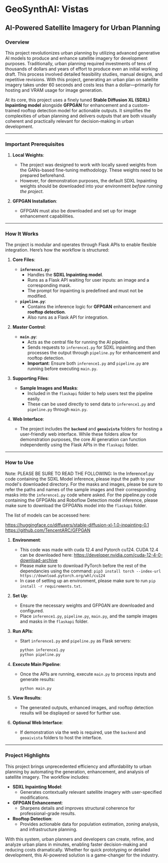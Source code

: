 # **GeoSynthAI: Vistas**
## **AI-Powered Satellite Imagery for Urban Planning**

### **Overview**

This project revolutionizes urban planning by utilizing advanced generative AI models to produce and enhance satellite imagery for development purposes. Traditionally, urban planning required investments of tens of thousands of dollars and years of effort to produce even an initial working draft. This process involved detailed feasibility studies, manual designs, and repetitive revisions. With this project, generating an urban plan on satellite imagery takes under 60 seconds and costs less than a dollar—primarily for hosting and VRAM usage for image generation.

At its core, this project uses a finely tuned **Stable Diffusion XL (SDXL) Inpainting model** alongside **GFPGAN** for enhancement and a custom-trained rooftop detection model for actionable outputs. It simplifies the complexities of urban planning and delivers outputs that are both visually coherent and practically relevant for decision-making in urban development.

---

### **Important Prerequisites**

1. **Local Weights**: 
   - The project was designed to work with locally saved weights from the GANs-based fine-tuning methodology. These weights need to be prepared beforehand.
   - However, for demonstration purposes, the default SDXL Inpainting weights should be downloaded into your environment *before running the project*. 

2. **GFPGAN Installation**: 
   - GFPGAN must also be downloaded and set up for image enhancement capabilities.

---

### **How It Works**

The project is modular and operates through Flask APIs to enable flexible integration. Here’s how the workflow is structured:

1. **Core Files**:
   - **`inference1.py`**:
     - Handles the **SDXL Inpainting model**.
     - Runs as a Flask API waiting for user inputs: an image and a corresponding mask.
     - The prompt for inpainting is predefined and must not be modified.
   - **`pipeline.py`**:
     - Contains the inference logic for **GFPGAN** enhancement and **rooftop detection**.
     - Also runs as a Flask API for integration.

2. **Master Control**:
   - **`main.py`**:
     - Acts as the central file for running the AI pipeline.
     - Sends requests to `inference1.py` for SDXL inpainting and then processes the output through `pipeline.py` for enhancement and rooftop detection.
     - **Important**: Ensure both `inference1.py` and `pipeline.py` are running before executing `main.py`.

3. **Supporting Files**:
   - **Sample Images and Masks**:
     - Included in the `flaskapi` folder to help users test the pipeline easily.
     - These can be used directly to send data to `inference1.py` and `pipeline.py` through `main.py`.

4. **Web Interface**:
   - The project includes the **`backend`** and **`geoaivista`** folders for hosting a user-friendly web interface. While these folders allow for demonstration purposes, the core AI generation can function independently using the Flask APIs in the `flaskapi` folder.

---

### **How to Use**

Note: PLEASE BE SURE TO READ THE FOLLOWING:
In the Inference1.py code containing the SDXL Model inference, please input the path to your model's downloaded directory.
For the masks and images, please be sure to refer the paths and names of the sample images and their corresponding masks into the `inference1.py` code where asked.
For the pipeline.py code containing the GFPGANs and Roboflow Detection model inference, please make sure to download the GFPGANs model into the `flaskapi` folder.


The list of models can be accessed here:

https://huggingface.co/diffusers/stable-diffusion-xl-1.0-inpainting-0.1
https://github.com/TencentARC/GFPGAN


1. **Environment**:
   - This code was made with cuda 12.4 and Pytorch cu124. CUDA 12.4 can be downloaded here: https://developer.nvidia.com/cuda-12-4-0-download-archive
   - Please make sure to download PyTorch before the rest of the dependancies using the command: `pip3 install torch --index-url https://download.pytorch.org/whl/cu124`
   - In case of setting up an environment, please make sure to run `pip install -r requirements.txt`.
  
     
3. **Set Up**:
   - Ensure the necessary weights and GFPGAN are downloaded and configured.
   - Place `inference1.py`, `pipeline.py`, `main.py`, and the sample images and masks in the `flaskapi` folder.

4. **Run APIs**:
   - Start `inference1.py` and `pipeline.py` as Flask servers:
     ```bash
     python inference1.py
     python pipeline.py
     ```

5. **Execute Main Pipeline**:
   - Once the APIs are running, execute `main.py` to process inputs and generate results:
     ```bash
     python main.py
     ```

6. **View Results**:
   - The generated outputs, enhanced images, and rooftop detection results will be displayed or saved for further use.

7. **Optional Web Interface**:
   - If demonstration via the web is required, use the `backend` and `geoaivista` folders to host the interface.

---

### **Project Highlights**

This project brings unprecedented efficiency and affordability to urban planning by automating the generation, enhancement, and analysis of satellite imagery. The workflow includes:

- **SDXL Inpainting Model**:
  - Generates contextually relevant satellite imagery with user-specified modifications.
- **GFPGAN Enhancement**:
  - Sharpens details and improves structural coherence for professional-grade results.
- **Rooftop Detection**:
  - Provides actionable data for population estimation, zoning analysis, and infrastructure planning.

With this system, urban planners and developers can create, refine, and analyze urban plans in minutes, enabling faster decision-making and reducing costs dramatically. Whether for quick prototyping or detailed development, this AI-powered solution is a game-changer for the industry.
